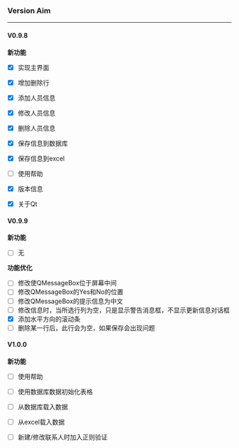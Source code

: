 ### Version Aim

***

#### V0.9.8

**新功能**

- [x] 实现主界面
- [x] 增加删除行
- [x] 添加人员信息
- [x] 修改人员信息
- [x] 删除人员信息
- [x] 保存信息到数据库
- [x] 保存信息到excel
- [ ] 使用帮助
- [x] 版本信息
- [x] 关于Qt



#### V0.9.9

**新功能**
- [ ] 无

**功能优化**

- [ ] 修改使QMessageBox位于屏幕中间
- [ ] 修改QMessageBox的Yes和No的位置
- [ ] 修改QMessageBox的提示信息为中文
- [ ] 修改信息时，当所选行列为空，只是显示警告消息框，不显示更新信息对话框
- [x] 添加水平方向的滚动条
- [ ] 删除某一行后，此行会为空，如果保存会出现问题

#### V1.0.0

**新功能**
- [ ] 使用帮助
- [ ] 使用数据库数据初始化表格
- [ ] 从数据库载入数据
- [ ] 从excel载入数据
- [ ] 新建/修改联系人时加入正则验证

